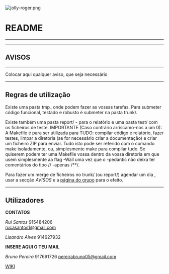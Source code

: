 ![jolly-roger.png](https://bitbucket.org/repo/yjykXL/images/457448953-jolly-roger.png)
# README #

******************************************************************************************
******************************************************************************************
## AVISOS ##
******************************************************************************************
Colocar aqui qualquer aviso, que seja necessário



******************************************************************************************


## Regras de utilização ##

Existe uma pasta tmp_<utilizador> onde podem fazer as vossas tarefas. Para submeter
código funcional, testado e robusto é submeter na pasta trunk/.

Existe também uma pasta report/ - para o relatório e uma pasta test/ com os ficheiros de teste.
IMPORTANTE (Caso contrário arriscamo-nos a um 0): A Makefile é para ser utilizada para TUDO:
compilar código e relatório, fazer testes, limpar a diretoria (se for necessário criar a documentação) 
e criar um ficheiro ZIP para enviar. Tudo isto pode ser referido com o comando make <target> isoladamente, 
ou, simplesmente make para compilar tudo. Se quiserem podem ter uma Makefile vossa dentro da vossa diretoria em que usem simplesmente aa flag -Wall uma vez que o -pedantic não deixa ter comentários do tipo // -apenas /**/.

Para fazer um merge de ficheiros no trunk/ (ou report/) agendar um dia , usar a secção *AVISOS* e a [página do grupo](https://www.facebook.com/groups/418371861665065/)  para o efeito.

******************************************************************************************

## Utilizadores ##

**CONTATOS**

*Rui Santos*        915484206  
rucasantos1@gmail.com

*Lisandro Alves*  914627932

****INSERE AQUI O TEU MAIL****

*Bruno Pereira*   917691726
pereirabruno05@gmail.com

[WIKI](https://bitbucket.org/xtremeli3/li3-1415/wiki/Home)
